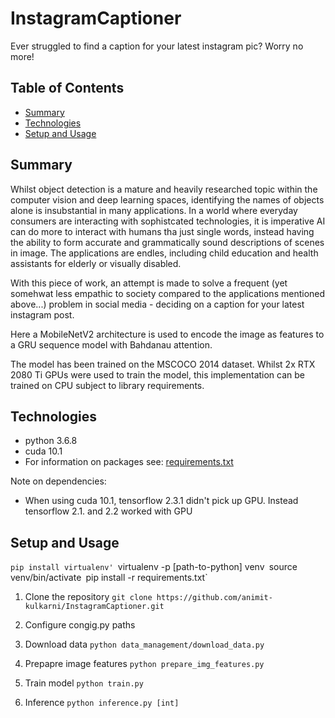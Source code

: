 # InstagramCaptioner

Ever struggled to find a caption for your latest instagram pic? Worry no more!

## Table of Contents
* [Summary](#summary)
* [Technologies](#technologies)
* [Setup and Usage](#setup-and-usage)

## Summary
Whilst object detection is a mature and heavily researched topic within the computer vision and deep learning spaces, identifying the names of objects alone is insubstantial in many applications. In a world where everyday consumers are interacting with sophistcated technologies, it is imperative AI can do more to interact with humans tha just single words, instead having the ability to form accurate and grammatically sound descriptions of scenes in image. The applications are endles, including child education and health assistants for elderly or visually disabled.  

With this piece of work, an attempt is made to solve a frequent (yet somehwat less empathic to society compared to the applications mentioned above...) problem in social media - deciding on a caption for your latest instagram post. 

Here a MobileNetV2 architecture is used to encode the image as features to a GRU sequence model with Bahdanau attention.

The model has been trained on the MSCOCO 2014 dataset. Whilst 2x RTX 2080 Ti GPUs were used to train the model, this implementation can be trained on CPU subject to library requirements.

## Technologies
* python 3.6.8
* cuda 10.1
* For information on packages see: [requirements.txt](requirements.txt)

Note on dependencies:
* When using cuda 10.1, tensorflow 2.3.1 didn't pick up GPU. Instead tensorflow 2.1. and 2.2 worked with GPU

## Setup and Usage
`pip install virtualenv'
`virtualenv -p [path-to-python] venv`
`source venv/bin/activate`
`pip install -r requirements.txt`

1. Clone the repository
`git clone https://github.com/animit-kulkarni/InstagramCaptioner.git`

2. Configure congig.py paths

3. Download data
`python data_management/download_data.py`

2. Prepapre image features
`python prepare_img_features.py`

3. Train model
`python train.py`

4. Inference
`python inference.py [int]`

